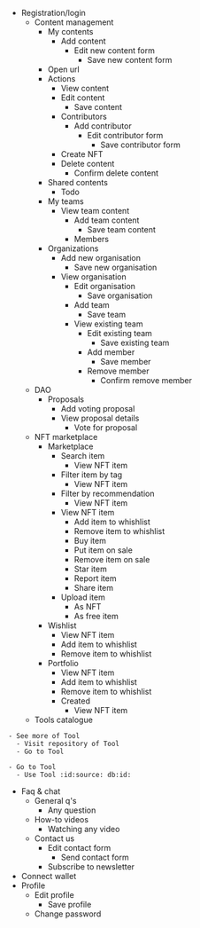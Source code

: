 - Registration/login 
  - Content management <!-- Content Management -->
    - My contents
      - Add content
        - Edit new content form
          - Save new content form
    - Open url
    - Actions
      - View content
      - Edit content
        - Save content
      - Contributors
        - Add contributor
          - Edit contributor form
            - Save contributor form
      - Create NFT
      - Delete content
        - Confirm delete content
    - Shared contents
      - Todo
    - My teams
      - View team content
        - Add team content
          - Save team content
        - Members
    - Organizations
      - Add new organisation
        - Save new organisation
      - View organisation
        - Edit organisation
          - Save organisation
        - Add team
          - Save team
        - View existing team
          - Edit existing team
            - Save existing team
          - Add member
            - Save member
          - Remove member
            - Confirm remove member
  - DAO <!-- DAO -->
    - Proposals
      - Add voting proposal
      - View proposal details
        - Vote for proposal
  - NFT marketplace <!-- Marketplace -->
    - Marketplace
      - Search item
        - View NFT item
      - Filter item by tag
        - View NFT item
      - Filter by recommendation
        - View NFT item
      - View NFT item
        - Add item to whishlist
        - Remove item to whishlist
        - Buy item
        - Put item on sale
        - Remove item on sale
        - Star item
        - Report item
        - Share item
      - Upload item
        - As NFT
        - As free item
    - Wishlist
      - View NFT item
      - Add item to whishlist
      - Remove item to whishlist
    - Portfolio
      - View NFT item
      - Add item to whishlist
      - Remove item to whishlist
      - Created
        - View NFT item
  - Tools catalogue <!-- Tools catalogue -->
<!--    - See more of Art Generator - SYN -->
<!--      - Download Art Generator - SYN -->
    - See more of Tool
      - Visit repository of Tool
      - Go to Tool

<!-- Go to Art Generator - SYN -->
    - Go to Tool
      - Use Tool :id:source: db:id:

  - Faq & chat <!-- Faq & Chat -->
    - General q's
      - Any question
    - How-to videos
      - Watching any video
    - Contact us
      - Edit contact form
        - Send contact form
      - Subscribe to newsletter
  - Connect wallet <!-- Connect Wallet  -->
  - Profile <!-- Fill in/visit Profile -->
    - Edit profile
      - Save profile
    - Change password
